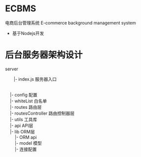 # ECBMS
电商后台管理系统 E-commerce background management system

- 基于Nodejs开发

# 后台服务器架构设计

server  
<p style="text-indent:2em">|- index.js 服务器入口</p>
&nbsp;&nbsp;&nbsp;&nbsp; <br>
&nbsp;&nbsp;&nbsp;&nbsp;|- config 配置 <br>
&nbsp;&nbsp;&nbsp;&nbsp;|- whiteList 白名单 <br>
&nbsp;&nbsp;&nbsp;&nbsp;|- routes 路由层 <br>
&nbsp;&nbsp;&nbsp;&nbsp;|- routesController 路由控制器层 <br>
&nbsp;&nbsp;&nbsp;&nbsp;|- utils 工具库 <br>
&nbsp;&nbsp;&nbsp;&nbsp;|- api API层 <br>
&nbsp;&nbsp;&nbsp;&nbsp;|- lib ORM层 <br>
&nbsp;&nbsp;&nbsp;&nbsp;&nbsp;&nbsp;&nbsp;&nbsp;|- ORM api <br>
&nbsp;&nbsp;&nbsp;&nbsp;&nbsp;&nbsp;&nbsp;&nbsp;|- model 模型 <br>
&nbsp;&nbsp;&nbsp;&nbsp;&nbsp;&nbsp;&nbsp;&nbsp;|- 连接配置 <br>
